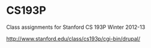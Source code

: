 CS193P
======

Class assignments for Stanford CS 193P Winter 2012-13 

http://www.stanford.edu/class/cs193p/cgi-bin/drupal/
